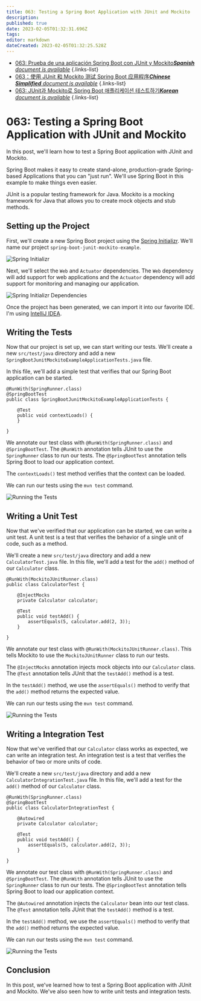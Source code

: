 ```yaml
---
title: 063: Testing a Spring Boot Application with JUnit and Mockito
description: 
published: true
date: 2023-02-05T01:32:31.696Z
tags: 
editor: markdown
dateCreated: 2023-02-05T01:32:25.528Z
---
```


- [063: Prueba de una aplicación Spring Boot con JUnit y Mockito***Spanish** document is available*](/es/Knowledge-base/Spring-Boot/Learning/063-testing-a-spring-boot-application-with-junit-and-mockito)
{.links-list}
- [063：使用 JUnit 和 Mockito 测试 Spring Boot 应用程序***Chinese Simplified** document is available*](/zh/Knowledge-base/Spring-Boot/Learning/063-testing-a-spring-boot-application-with-junit-and-mockito)
{.links-list}
- [063: JUnit과 Mockito로 Spring Boot 애플리케이션 테스트하기***Korean** document is available*](/ko/Knowledge-base/Spring-Boot/Learning/063-testing-a-spring-boot-application-with-junit-and-mockito)
{.links-list}


# 063: Testing a Spring Boot Application with JUnit and Mockito

In this post, we'll learn how to test a Spring Boot application with JUnit and Mockito.

Spring Boot makes it easy to create stand-alone, production-grade Spring-based Applications that you can "just run". We'll use Spring Boot in this example to make things even easier.

JUnit is a popular testing framework for Java. Mockito is a mocking framework for Java that allows you to create mock objects and stub methods.

## Setting up the Project

First, we'll create a new Spring Boot project using the [Spring Initializr](https://start.spring.io/). We'll name our project `spring-boot-junit-mockito-example`.

![Spring Initializr](https://i.imgur.com/HgflTDz.png)

Next, we'll select the `Web` and `Actuator` dependencies. The `Web` dependency will add support for web applications and the `Actuator` dependency will add support for monitoring and managing our application.

![Spring Initializr Dependencies](https://i.imgur.com/sA6qEjK.png)

Once the project has been generated, we can import it into our favorite IDE. I'm using [IntelliJ IDEA](https://www.jetbrains.com/idea/).

## Writing the Tests

Now that our project is set up, we can start writing our tests. We'll create a new `src/test/java` directory and add a new `SpringBootJunitMockitoExampleApplicationTests.java` file.

In this file, we'll add a simple test that verifies that our Spring Boot application can be started.

    @RunWith(SpringRunner.class)
    @SpringBootTest
    public class SpringBootJunitMockitoExampleApplicationTests {
    
        @Test
        public void contextLoads() {
        }
    
    }

We annotate our test class with `@RunWith(SpringRunner.class)` and `@SpringBootTest`. The `@RunWith` annotation tells JUnit to use the `SpringRunner` class to run our tests. The `@SpringBootTest` annotation tells Spring Boot to load our application context.

The `contextLoads()` test method verifies that the context can be loaded.

We can run our tests using the `mvn test` command.

![Running the Tests](https://i.imgur.com/VkzcTGi.png)

## Writing a Unit Test

Now that we've verified that our application can be started, we can write a unit test. A unit test is a test that verifies the behavior of a single unit of code, such as a method.

We'll create a new `src/test/java` directory and add a new `CalculatorTest.java` file. In this file, we'll add a test for the `add()` method of our `Calculator` class.

    @RunWith(MockitoJUnitRunner.class)
    public class CalculatorTest {
    
        @InjectMocks
        private Calculator calculator;
    
        @Test
        public void testAdd() {
            assertEquals(5, calculator.add(2, 3));
        }
    
    }

We annotate our test class with `@RunWith(MockitoJUnitRunner.class)`. This tells Mockito to use the `MockitoJUnitRunner` class to run our tests.

The `@InjectMocks` annotation injects mock objects into our `Calculator` class. The `@Test` annotation tells JUnit that the `testAdd()` method is a test.

In the `testAdd()` method, we use the `assertEquals()` method to verify that the `add()` method returns the expected value.

We can run our tests using the `mvn test` command.

![Running the Tests](https://i.imgur.com/5BQ7UgI.png)

## Writing a Integration Test

Now that we've verified that our `Calculator` class works as expected, we can write an integration test. An integration test is a test that verifies the behavior of two or more units of code.

We'll create a new `src/test/java` directory and add a new `CalculatorIntegrationTest.java` file. In this file, we'll add a test for the `add()` method of our `Calculator` class.

    @RunWith(SpringRunner.class)
    @SpringBootTest
    public class CalculatorIntegrationTest {
    
        @Autowired
        private Calculator calculator;
    
        @Test
        public void testAdd() {
            assertEquals(5, calculator.add(2, 3));
        }
    
    }

We annotate our test class with `@RunWith(SpringRunner.class)` and `@SpringBootTest`. The `@RunWith` annotation tells JUnit to use the `SpringRunner` class to run our tests. The `@SpringBootTest` annotation tells Spring Boot to load our application context.

The `@Autowired` annotation injects the `Calculator` bean into our test class. The `@Test` annotation tells JUnit that the `testAdd()` method is a test.

In the `testAdd()` method, we use the `assertEquals()` method to verify that the `add()` method returns the expected value.

We can run our tests using the `mvn test` command.

![Running the Tests](https://i.imgur.com/p7Aj0bU.png)

## Conclusion

In this post, we've learned how to test a Spring Boot application with JUnit and Mockito. We've also seen how to write unit tests and integration tests.